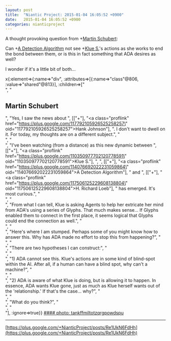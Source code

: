```yaml
---
layout: post
title:  "Niantic Project: 2015-01-04 16:05:52 +0900"
date:   2015-01-04 16:05:52 +0900
categories: nianticproject
---
```

A thought provoking question from +[Martin Schubert](https://plus.google.com/100425314717666507497 ""):

Can +[A Detection Algorithm](https://plus.google.com/114076692022231059864 "") not see +[Klue S.](https://plus.google.com/110350977702120778591 "")'s actions as she works to end the bond between them, or is this in fact something that ADA desires as well?

I wonder if it's a little bit of both...

x{:element=>{:name=>"div", :attributes=>[{:name=>"class"@806, :value=>"shared"@813}], :children=>["<br />", "<h2>Martin Schubert</h2>", "Yes, I saw the news about ", [["+"], "<a class=\"proflink\" href=\"https://plus.google.com/117792105926525258257\" oid=\"117792105926525258257\">Hank Johnson</a>"], ". I don't want to dwell on it. For today, my thoughts are on a different subject.", "<br />", "<br />", "I've been watching (from a distance) as this new dynamic between ", [["+"], "<a class=\"proflink\" href=\"https://plus.google.com/110350977702120778591\" oid=\"110350977702120778591\">Klue S.</a>"], ", ", [["+"], "<a class=\"proflink\" href=\"https://plus.google.com/114076692022231059864\" oid=\"114076692022231059864\">A Detection Algorithm</a>"], " and ", [["+"], "<a class=\"proflink\" href=\"https://plus.google.com/117506125229608138804\" oid=\"117506125229608138804\">H. Richard Loeb</a>"], " has emerged. It's most curious.", "<br />", "<br />", "From what I can tell, Klue is asking Agents to help her extricate her mind from ADA's using a series of Glyphs. That much makes sense... If Glyphs enabled them to connect in the first place, it seems logical that Glyphs could end the connection as well.", "<br />", "<br />", "Here's where I am stumped. Perhaps some of you might know how to answer this. Why has ADA made no effort to stop this from happening?", "<br />", "<br />", "There are two hypotheses I can construct:", "<br />", "<br />", "1) ADA cannot see this. Klue's actions are in some kind of blind-spot within the AI. After all, if a human can have a blind spot, why can't a machine?", "<br />", "<br />", "2) ADA is aware of what Klue is doing, but is allowing it to happen. In essence, ADA wants Klue gone, just as much as Klue herself wants out of the 'relationship.' If that's the case... why?", "<br />", "<br />", "What do you think?", "<br />", "<br />"], :ignore=>true}}
[#### photo: tankffmiltotzqrgpowdspu](https://lh4.googleusercontent.com/-w3sNUzl0XW8/VKjiRaDb0UI/AAAAAAAACVQ/75LbITmXWv4/Disconnect.jpg "")
- - -
[https://plus.google.com/+NianticProject/posts/Re1UkN6FdHh](https://plus.google.com/+NianticProject/posts/Re1UkN6FdHh)
